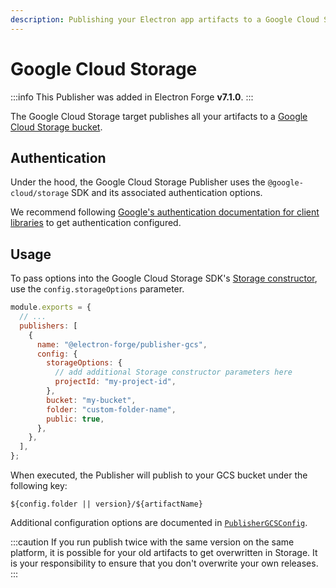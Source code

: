 ```yaml
---
description: Publishing your Electron app artifacts to a Google Cloud Storage bucket.
---
```


# Google Cloud Storage

:::info
This Publisher was added in Electron Forge **v7.1.0**.
:::

The Google Cloud Storage target publishes all your artifacts to a [Google Cloud Storage bucket](https://cloud.google.com/storage/docs).

## Authentication

Under the hood, the Google Cloud Storage Publisher uses the `@google-cloud/storage` SDK and its associated authentication options.

We recommend following [Google's authentication documentation for client libraries](https://cloud.google.com/docs/authentication/client-libraries#node.js) to get authentication configured.

## Usage

To pass options into the Google Cloud Storage SDK's [Storage constructor](https://cloud.google.com/nodejs/docs/reference/storage/latest/storage/storageoptions), use the `config.storageOptions` parameter.

```javascript title="forge.config.js"
module.exports = {
  // ...
  publishers: [
    {
      name: "@electron-forge/publisher-gcs",
      config: {
        storageOptions: {
          // add additional Storage constructor parameters here
          projectId: "my-project-id",
        },
        bucket: "my-bucket",
        folder: "custom-folder-name",
        public: true,
      },
    },
  ],
};
```

When executed, the Publisher will publish to your GCS bucket under the following key:

```
${config.folder || version}/${artifactName}
```

Additional configuration options are documented in [`PublisherGCSConfig`](http://js.electronforge.io/interfaces/_electron_forge_publisher_gcs.PublisherGCSConfig.html).

:::caution
If you run publish twice with the same version on the same platform, it is possible for your old artifacts to get overwritten in Storage. It is your responsibility to ensure that you don't overwrite your own releases.
:::
